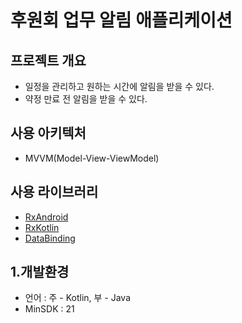 # 후원회 업무 알림 애플리케이션
## 프로젝트 개요
* 일정을 관리하고 원하는 시간에 알림을 받을 수 있다.
* 약정 만료 전 알림을 받을 수 있다.

## 사용 아키텍처
* MVVM(Model-View-ViewModel)

## 사용 라이브러리
* [RxAndroid](https://github.com/ReactiveX/RxAndroid)
* [RxKotlin](https://github.com/ReactiveX/RxKotlin)
* [DataBinding](https://github.com/googlesamples/android-databinding)


## 1.개발환경
* 언어 : 주 - Kotlin, 부 - Java
* MinSDK : 21
